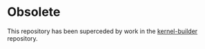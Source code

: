 Obsolete
========

This repository has been superceded by work in the [kernel-builder](https://github.com/freedomofpress/kernel-builder/pull/24) repository.
